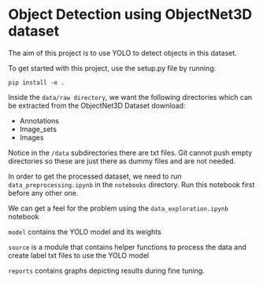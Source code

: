 
# Object Detection using ObjectNet3D dataset

The aim of this project is to use YOLO to detect objects in this dataset. 

To get started with this project, use the setup.py file by running:

```
pip install -e .
```

Inside the ```data/raw directory```, we want the following directories which can be extracted from the ObjectNet3D Dataset download:
 - Annotations
 - Image_sets
 - Images

Notice in the ```/data``` subdirectories there are txt files. Git cannot push empty directories so these are just there
as dummy files and are not needed.

In order to get the processed dataset, we need to run ```data_preprocessing.ipynb``` in the ```notebooks``` directory.
Run this notebook first before any other one.

We can get a feel for the problem using the ```data_exploration.ipynb``` notebook

```model``` contains the YOLO model and its weights

```source``` is a module that contains helper functions to process the data and create label txt files to use the YOLO model

```reports``` contains graphs depicting results during fine tuning.